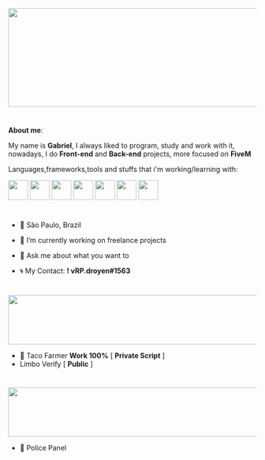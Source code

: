 <img src="https://cdn.discordapp.com/attachments/770846775287742468/854774374418350120/AAAA.png" width="1800vw" height="200vh">

# 

<b>About me</b>:

My name is <b>Gabriel</b>, I always liked to program, study and work with it, nowadays, I do <b>Front-end</b> and <b>Back-end</b> projects, more focused on <b>FiveM</b>

Languages,frameworks,tools and stuffs that i'm working/learning with:

<img src="https://upload.wikimedia.org/wikipedia/commons/thumb/c/cf/Lua-Logo.svg/1200px-Lua-Logo.svg.png" width="40vw" height="40vh">          <img src="https://upload.wikimedia.org/wikipedia/commons/thumb/9/99/Unofficial_JavaScript_logo_2.svg/480px-Unofficial_JavaScript_logo_2.svg.png" width="40vw" height="40vh">               <img src="https://logodownload.org/wp-content/uploads/2016/10/html5-logo-10.png" width="40vw" height="40vh">              <img src="https://cdn.345tool.com/public/logos/css-formatter-logo.png" width="40vw" height="40vh">                    <img src="https://cdn.discordapp.com/attachments/770846775287742468/854776314966704178/Csharp_Logo.png" width="40vw" height="40vh">                    <img src="https://cdn.discordapp.com/attachments/770846775287742468/854775938302476288/4846343.png" width="40vw" height="40vh">                    <img src="https://cdn.discordapp.com/attachments/770846775287742468/854776908340002856/68747470733a2f2f74686964752e6465762f696d616765732f4e6f64656a732e737667.png" width="40vw" height="40vh">

#

- 📍 São Paulo, Brazil
- 🔭 I’m currently working on freelance projects
- 💬 Ask me about what you want to

- 🌀 My Contact: <b>! vRP.droyen#1563</b>

#

<img src="https://cdn.discordapp.com/attachments/829476971192778835/830216180034961418/SCRIPTS_FINALIzados.png" width="1800vw" height="100vh">

- 🌮 Taco Farmer <b>Work 100%</b> [ <b>Private Script</b> ] 
- Limbo Verify [ <b>Public</b> ] 

#

<img src="https://cdn.discordapp.com/attachments/829476971192778835/830233427982417950/WORKINGAT.png" width="1800vw" height="100vh">

- 🔭 Police Panel

